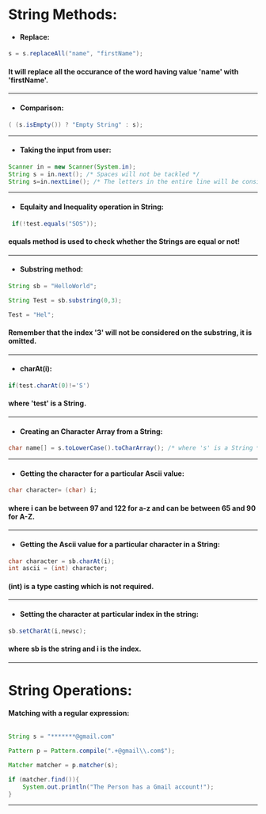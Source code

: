 # String Methods: 


* #### Replace: 

```java
s = s.replaceAll("name", "firstName");
```
  
#### It will replace all the occurance of the word having value 'name' with 'firstName'.

------------------------------------------------------------------------------------------------------------------------------------------

* #### Comparison:

```java
( (s.isEmpty()) ? "Empty String" : s);
```

------------------------------------------------------------------------------------------------------------------------------------------

* #### Taking the input from user:

```java  
Scanner in = new Scanner(System.in);
String s = in.next(); /* Spaces will not be tackled */ 
String s=in.nextLine(); /* The letters in the entire line will be considered including spaces */
```

------------------------------------------------------------------------------------------------------------------------------------------

* #### Equlaity and Inequality operation in String:

```java
 if(!test.equals("SOS")); 
```

#### equals method is used to check whether the Strings are equal or not!

------------------------------------------------------------------------------------------------------------------------------------------

* #### Substring method:

```java
String sb = "HelloWorld"; 
``` 

```java
String Test = sb.substring(0,3); 
```

```java
Test = "Hel"; 
```
#### Remember that the index '3' will not be considered on the substring, it is omitted.

------------------------------------------------------------------------------------------------------------------------------------------

* #### charAt(i):  

 ```java
if(test.charAt(0)!='S') 
```
#### where 'test' is a String.

------------------------------------------------------------------------------------------------------------------------------------------

* #### Creating an Character Array from a String:

```java
char name[] = s.toLowerCase().toCharArray(); /* where 's' is a String */
```

---------------------------------------------------------------------------------------------

* #### Getting the character for a particular Ascii value:
  
```java
char character= (char) i;
```

#### where i can be between 97 and 122 for a-z and can be between 65 and 90 for A-Z. 

------------------------------------------------------------------------------------------------------------------------------------------

* #### Getting the Ascii value for a particular character in a String:

```java
char character = sb.charAt(i); 
int ascii = (int) character; 
```
#### (int) is a type casting which is not required.

 ------------------------------------------------------------------------------------------------------------------------------------------  

* #### Setting the character at particular index in the string:

```java
sb.setCharAt(i,newsc);
```

#### where sb is the string and i is the index. 

-----------------------------------------------------------------------------------------------------------------------------------------

# String Operations: 

#### Matching with a regular expression:

```java

String s = "*******@gmail.com"

Pattern p = Pattern.compile(".+@gmail\\.com$");

Matcher matcher = p.matcher(s);

if (matcher.find()){
    System.out.println("The Person has a Gmail account!"); 
}

```
---------------------------------------------------------------------------------------------







